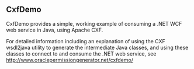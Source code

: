 CxfDemo
-------

CxfDemo provides a simple, working example of consuming a .NET WCF web service in Java, using Apache CXF.

For detailed information including an explanation of using the CXF wsdl2java utility to generate the intermediate Java classes, and using these classes to connect to and consume the .NET web service, see http://www.oraclepermissiongenerator.net/cxfdemo/